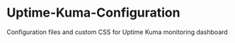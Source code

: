 # Uptime-Kuma-Configuration
Configuration files and custom CSS for Uptime Kuma monitoring dashboard
